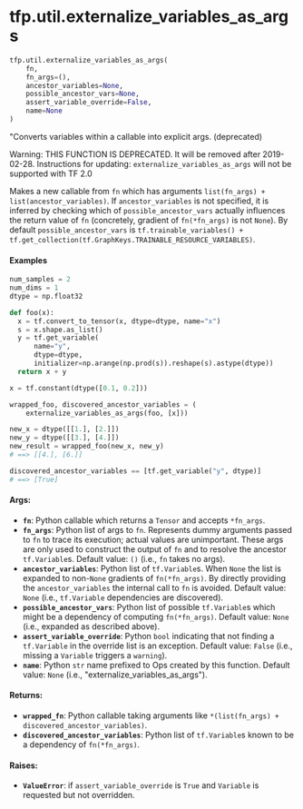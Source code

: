 <div itemscope itemtype="http://developers.google.com/ReferenceObject">
<meta itemprop="name" content="tfp.util.externalize_variables_as_args" />
<meta itemprop="path" content="Stable" />
</div>

# tfp.util.externalize_variables_as_args

``` python
tfp.util.externalize_variables_as_args(
    fn,
    fn_args=(),
    ancestor_variables=None,
    possible_ancestor_vars=None,
    assert_variable_override=False,
    name=None
)
```

"Converts variables within a callable into explicit args. (deprecated)

Warning: THIS FUNCTION IS DEPRECATED. It will be removed after 2019-02-28.
Instructions for updating:
`externalize_variables_as_args` will not be supported with TF 2.0

Makes a new callable from `fn` which has arguments `list(fn_args) +
list(ancestor_variables)`. If `ancestor_variables` is not specified, it is
inferred by checking which of `possible_ancestor_vars` actually influences the
return value of `fn` (concretely, gradient of `fn(*fn_args)` is not `None`).
By default `possible_ancestor_vars` is `tf.trainable_variables() +
tf.get_collection(tf.GraphKeys.TRAINABLE_RESOURCE_VARIABLES)`.

#### Examples

```python
num_samples = 2
num_dims = 1
dtype = np.float32

def foo(x):
  x = tf.convert_to_tensor(x, dtype=dtype, name="x")
  s = x.shape.as_list()
  y = tf.get_variable(
      name="y",
      dtype=dtype,
      initializer=np.arange(np.prod(s)).reshape(s).astype(dtype))
  return x + y

x = tf.constant(dtype([0.1, 0.2]))

wrapped_foo, discovered_ancestor_variables = (
    externalize_variables_as_args(foo, [x]))

new_x = dtype([[1.], [2.]])
new_y = dtype([[3.], [4.]])
new_result = wrapped_foo(new_x, new_y)
# ==> [[4.], [6.]]

discovered_ancestor_variables == [tf.get_variable("y", dtype)]
# ==> [True]
```

#### Args:

* <b>`fn`</b>: Python callable which returns a `Tensor` and accepts `*fn_args`.
* <b>`fn_args`</b>: Python list of args to `fn`. Represents dummy arguments passed to
    `fn` to trace its execution; actual values are unimportant. These args are
    only used to construct the output of `fn` and to resolve the ancestor
    `tf.Variable`s.
    Default value: `()` (i.e., `fn` takes no args).
* <b>`ancestor_variables`</b>: Python list of `tf.Variable`s. When `None` the list is
    expanded to non-`None` gradients of `fn(*fn_args)`. By directly providing
    the `ancestor_variables` the internal call to `fn` is avoided.
    Default value: `None` (i.e., `tf.Variable` dependencies are discovered).
* <b>`possible_ancestor_vars`</b>: Python list of possible `tf.Variable`s which might
    be a dependency of computing `fn(*fn_args)`.
    Default value: `None` (i.e., expanded as described above).
* <b>`assert_variable_override`</b>: Python `bool` indicating that not finding a
    `tf.Variable` in the override list is an exception.
    Default value: `False` (i.e., missing a `Variable` triggers a `warning`).
* <b>`name`</b>: Python `str` name prefixed to Ops created by this function.
    Default value: `None` (i.e., "externalize_variables_as_args").


#### Returns:

* <b>`wrapped_fn`</b>: Python callable taking arguments like
    `*(list(fn_args) + discovered_ancestor_variables)`.
* <b>`discovered_ancestor_variables`</b>: Python list of `tf.Variable`s known to be a
    dependency of `fn(*fn_args)`.


#### Raises:

* <b>`ValueError`</b>: if `assert_variable_override` is `True` and `Variable` is
    requested but not overridden.